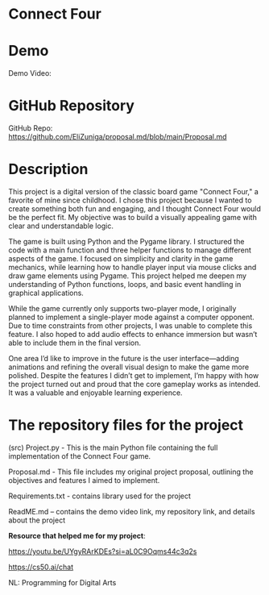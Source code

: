 # **Connect Four**

# **Demo**
  Demo Video:

# **GitHub Repository**
GitHub Repo: https://github.com/EliZuniga/proposal.md/blob/main/Proposal.md
# Description
This project is a digital version of the classic board game "Connect Four," a favorite of mine since childhood. I chose this project because I wanted to create something both fun and engaging, and I thought Connect Four would be the perfect fit. My objective was to build a visually appealing game with clear and understandable logic.

The game is built using Python and the Pygame library. I structured the code with a main function and three helper functions to manage different aspects of the game. I focused on simplicity and clarity in the game mechanics, while learning how to handle player input via mouse clicks and draw game elements using Pygame. This project helped me deepen my understanding of Python functions, loops, and basic event handling in graphical applications.

While the game currently only supports two-player mode, I originally planned to implement a single-player mode against a computer opponent. Due to time constraints from other projects, I was unable to complete this feature. I also hoped to add audio effects to enhance immersion but wasn’t able to include them in the final version.

One area I’d like to improve in the future is the user interface—adding animations and refining the overall visual design to make the game more polished. Despite the features I didn’t get to implement, I’m happy with how the project turned out and proud that the core gameplay works as intended. It was a valuable and enjoyable learning experience.

# **The repository files for the project**
(src) Project.py - This is the main Python file containing the full implementation of the Connect Four game.

Proposal.md - This file includes my original project proposal, outlining the objectives and features I aimed to implement.

Requirements.txt - contains library used for the project 

ReadME.md – contains the demo video link, my repository link, and details about the project 

**Resource that helped me for my project**:

https://youtu.be/UYgyRArKDEs?si=aL0C9Oqms44c3q2s

https://cs50.ai/chat

NL: Programming for Digital Arts



